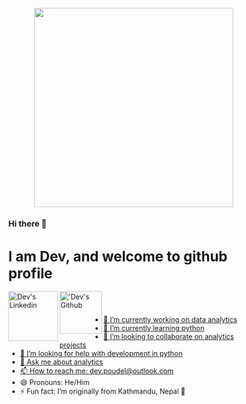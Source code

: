 <p  align="center"><img width = "400px" src = "https://media.giphy.com/media/3oKIPEqDGUULpEU0aQ/giphy.gif"></p>

### Hi there 👋

# I am Dev, and welcome to github profile


<a href="https://www.linkedin.com/in/devashishpoudel/">
  <img align="left" alt="Dev's Linkedin" width="100px" src="https://img.shields.io/badge/LinkedIn-Linkedin-blue" />
</a>
<a href="https://github.com/dev7150">
  <img align="left" alt="'Dev's Github" width="85px" src="https://img.shields.io/badge/Github-Github-blue" />

<br/>
<br/>


- 🔭 I’m currently working on data analytics 
- 🌱 I’m currently learning python
- 👯 I’m looking to collaborate on analytics projects
- 🤔 I’m looking for help with development in python
- 💬 Ask me about analytics
- 📫 How to reach me: dev.poudel@outlook.com
- 😄 Pronouns: He/Him
- ⚡ Fun fact: I’m originally from Kathmandu, Nepal 🚩


